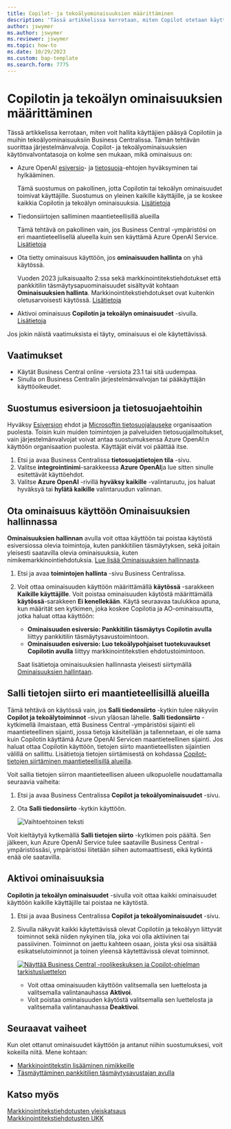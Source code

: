 ```yaml
---
title: Copilot- ja tekoälyominaisuuksien määrittäminen
description: 'Tässä artikkelissa kerrotaan, miten Copilot otetaan käyttöön ympäristössä.'
author: jswymer
ms.author: jswymer
ms.reviewer: jswymer
ms.topic: how-to
ms.date: 10/29/2023
ms.custom: bap-template
ms.search.form: 7775
---
```


# <a name="configure-copilot-and-ai-capabilities"></a>Copilotin ja tekoälyn ominaisuuksien määrittäminen

<!--[!INCLUDE[ai-preview](includes/ai-preview.md)]-->

<!--This article explains how you can control the ability to create AI-powered item marketing text with Copilot for your organization. This task is done by an admin. There are two requirements that you must fulfill to make the feature available to users:-->

Tässä artikkelissa kerrotaan, miten voit hallita käyttäjien pääsyä Copilotiin ja muihin tekoälyominaisuuksiin Business Centralissa. Tämän tehtävän suorittaa järjestelmänvalvoja. Copilot- ja tekoälyominaisuuksien käytönvalvontatasoja on kolme sen mukaan, mikä ominaisuus on:

- Azure OpenAI [esiversio](https://dynamics.microsoft.com/legaldocs/supp-dynamics365-preview/)- ja [tietosuoja](https://go.microsoft.com/fwlink/?LinkId=521839)-ehtojen hyväksyminen tai hylkääminen.

   Tämä suostumus on pakollinen, jotta Copilotin tai tekoälyn ominaisuudet toimivat käyttäjille. Suostumus on yleinen kaikille käyttäjille, ja se koskee kaikkia Copilotin ja tekoälyn ominaisuuksia. [Lisätietoja](#consent-to-preview-and-privacy-terms)

- Tiedonsiirtojen salliminen maantieteellisillä alueilla

  Tämä tehtävä on pakollinen vain, jos Business Central -ympäristösi on eri maantieteellisellä alueella kuin sen käyttämä Azure OpenAI Service. [Lisätietoja](#allow-data-movement-across-geographies)

- Ota tietty ominaisuus käyttöön, jos **ominaisuuden hallinta** on yhä käytössä.

  Vuoden 2023 julkaisuaalto 2:ssa sekä markkinointitekstiehdotukset että pankkitilin täsmäytysapuominaisuudet sisältyvät kohtaan **Ominaisuuksien hallinta**. Markkinointitekstiehdotukset ovat kuitenkin oletusarvoisesti käytössä. [Lisätietoja](#enable-feature-in-feature-management)

- Aktivoi ominaisuus **Copilotin ja tekoälyn ominaisuudet** -sivulla. [Lisätietoja](#activate-features)

Jos jokin näistä vaatimuksista ei täyty, ominaisuus ei ole käytettävissä.

## <a name="prerequisites"></a>Vaatimukset

- Käytät Business Central online -versiota 23.1 tai sitä uudempaa. <!--[preview version](ai-preview-getstarted.md) of Business Central that's enabled for Copilot.-->
- Sinulla on Business Centralin järjestelmänvalvojan tai pääkäyttäjän käyttöoikeudet.  <!--For more information, go to [Configure AI-powered item marketing text with Copilot](enable-ai.md).-->

## <a name="allow-data-movement-across-geographies"></a>Suostumus esiversioon ja tietosuojaehtoihin

Hyväksy [Esiversion](https://dynamics.microsoft.com/legaldocs/supp-dynamics365-preview/) ehdot ja [Microsoftin tietosuojalauseke](https://go.microsoft.com/fwlink/?LinkId=521839) organisaation puolesta. Toisin kuin muiden toimintojen ja palveluiden tietosuojailmoitukset, vain järjestelmänvalvojat voivat antaa suostumuksensa Azure OpenAI:n käyttöön organisaation puolesta. Käyttäjät eivät voi päättää itse.   

1. Etsi ja avaa Business Centralissa **tietosuojatietojen tila** -sivu.
2. Valitse **integrointinimi**-sarakkeessa **Azure OpenAI**ja lue sitten sinulle esitettävät käyttöehdot.
3. Valitse **Azure OpenAI** -rivillä **hyväksy kaikille** -valintaruutu, jos haluat hyväksyä tai **hylätä kaikille** valintaruudun valinnan.

## <a name="activate-features"></a>Ota ominaisuus käyttöön Ominaisuuksien hallinnassa

**Ominaisuuksien hallinnan** avulla voit ottaa käyttöön tai poistaa käytöstä esiversiossa olevia toimintoja, kuten pankkitilien täsmäytyksen, sekä joitain yleisesti saatavilla olevia ominaisuuksia, kuten nimikemarkkinointiehdotuksia. [Lue lisää Ominaisuuksien hallinnasta](/dynamics365/business-central/dev-itpro/administration/feature-management).

1. Etsi ja avaa **toimintojen hallinta** -sivu Business Centralissa.
2. Voit ottaa ominaisuuden käyttöön määrittämällä **käytössä** -sarakkeen **Kaikille käyttäjille**. Voit poistaa ominaisuuden käytöstä määrittämällä **käytössä**-sarakkeen **Ei kenellekään**. Käytä seuraavaa taulukkoa apuna, kun määrität sen kytkimen, joka koskee Copilotia ja AO-ominaisuutta, jotka haluat ottaa käyttöön:

   - **Ominaisuuden esiversio: Pankkitilin täsmäytys Copilotin avulla** liittyy pankkitilin täsmäytysavustoimintoon.
   - **Ominaisuuden esiversio: Luo tekoälypohjaiset tuotekuvaukset Copilotin avulla** liittyy markkinointitekstien ehdotustoimintoon.

   Saat lisätietoja ominaisuuksien hallinnasta yleisesti siirtymällä [Ominaisuuksien hallintaan](/dynamics365/business-central/dev-itpro/administration/feature-management).

## <a name="enable-feature-in-feature-management"></a>Salli tietojen siirto eri maantieteellisillä alueilla

Tämä tehtävä on käytössä vain, jos **Salli tiedonsiirto** -kytkin tulee näkyviin **Copilot ja tekoälytoiminnot** -sivun yläosan lähelle. **Salli tiedonsiirto** -kytkimellä ilmaistaan, että Business Central -ympäristösi sijainti eli maantieteellinen sijainti, jossa tietoja käsitellään ja tallennetaan, ei ole sama kuin Copilotin käyttämä Azure OpenAI Servicen maantieteellinen sijainti. Jos haluat ottaa Copilotin käyttöön, tietojen siirto maantieteellisten sijaintien välillä on sallittu. Lisätietoja tietojen siirtämisestä on kohdassa [Copilot-tietojen siirtäminen maantieteellisillä alueilla](ai-copilot-data-movement.md). 

Voit sallia tietojen siirron maantieteellisen alueen ulkopuolelle noudattamalla seuraavia vaiheita:

1. Etsi ja avaa Business Centralissa **Copilot ja tekoälyominaisuudet** -sivu.
1. Ota **Salli tiedonsiirto** -kytkin käyttöön.

   ![![Vaihtoehtoinen teksti](allow-data-movement.png)](allow-data-movement.png)

Voit kieltäytyä kytkemällä **Salli tietojen siirto** -kytkimen pois päältä. Sen jälkeen, kun Azure OpenAI Service tulee saataville Business Central -ympäristössäsi, ympäristösi liitetään siihen automaattisesti, eikä kytkintä enää ole saatavilla. 


<!--
| Australia, United Kingdom, United States | Within the respective geographical region |
| Europe, France, Germany, Norway, Switzerland  | Sweden or Switzerland |
| Asia Pacific, Brazil, Canada, India, Japan, Singapore, South Africa, South Korea, United Arab Emirates  | United States |-->



<!--Note

If your environment is hosted in North America, Copilot will use an Azure OpenAI endpoint in North America to process your data.
If your environment is hosted in Europe, Copilot will use an Azure OpenAI endpoint in Europe to process your data.
If your environment is hosted anywhere else, Copilot will use an Azure OpenAI endpoint outside of the region in which the environment is hosted.
To opt in 

Copilot and other AI capabilities use Azure OpenAI Service.  and are provided by default to only those customers with environments that have United States as their geography for data processing and storage. While the Azure OpenAI Service is available in multiple geographies including Australia, Canada, United States, France, Japan and UK, Copilot does not follow the same regional rollout schedule.

Meanwhile, customers with environments outside the United States can use Copilot AI features by opting in to share relevant data with the Azure OpenAI Service in United States or Switzerland.

The information in the following table outlines the Azure OpenAI service that's used by the Copilot services based on the geography of their Dynamics 365 environment when they opt-in to share data.-->
## <a name="granting-user-access"></a>Aktivoi ominaisuuksia

**Copilotin ja tekoälyn ominaisuudet** -sivulla voit ottaa kaikki ominaisuudet käyttöön kaikille käyttäjille tai poistaa ne käytöstä.

1. Etsi ja avaa Business Centralissa **Copilot ja tekoälyominaisuudet** -sivu.

1. Sivulla näkyvät kaikki käytettävissä olevat Copilotiin ja tekoälyyn liittyvät toiminnot sekä niiden nykyinen tila, joka voi olla aktiivinen tai passiivinen. Toiminnot on jaettu kahteen osaan, joista yksi osa sisältää esikatselutoiminnot ja toinen yleensä käytettävissä olevat toiminnot. 

   [![Näyttää Business Central -roolikeskuksen ja Copilot-ohjelman tarkistusluettelon](media/copilot-and-ai-capabilties-page.svg)](media/copilot-and-ai-capabilties-page.svg#lightbox)

   - Voit ottaa ominaisuuden käyttöön valitsemalla sen luettelosta ja valitsemalla valintanauhassa **Aktivoi**.
   - Voit poistaa ominaisuuden käytöstä valitsemalla sen luettelosta ja valitsemalla valintanauhassa **Deaktivoi**. 


## <a name="next-steps"></a>Seuraavat vaiheet

Kun olet ottanut ominaisuudet käyttöön ja antanut niihin suostumuksesi, voit kokeilla niitä. Mene kohtaan:

- [Markkinointitekstin lisääminen nimikkeille](item-marketing-text.md) 
- [Täsmäyttäminen pankkitilien täsmäytysavustajan avulla](bank-reconciliation-with-copilot.md) 

## <a name="see-also"></a>Katso myös

[Markkinointitekstiehdotusten yleiskatsaus](ai-overview.md)   
[Markkinointitekstiehdotusten UKK](faqs-marketing-text.md)  
